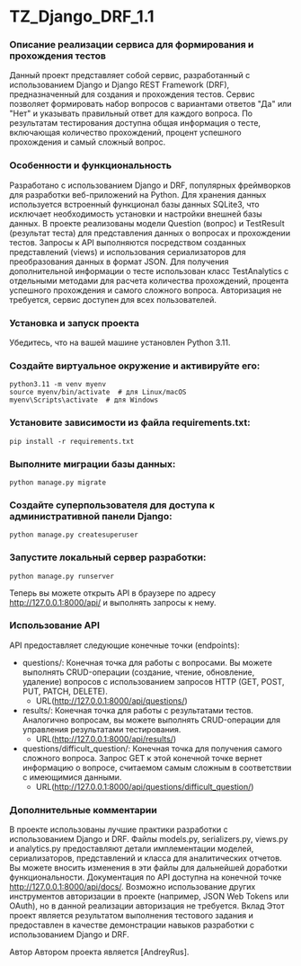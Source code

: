 # TZ_Django_DRF_1.1

### Описание реализации сервиса для формирования и прохождения тестов
Данный проект представляет собой сервис, разработанный с использованием Django и Django REST Framework (DRF), предназначенный для создания и прохождения тестов. Сервис позволяет формировать набор вопросов с вариантами ответов "Да" или "Нет" и указывать правильный ответ для каждого вопроса. По результатам тестирования доступна общая информация о тесте, включающая количество прохождений, процент успешного прохождения и самый сложный вопрос.

### Особенности и функциональность
Разработано с использованием Django и DRF, популярных фреймворков для разработки веб-приложений на Python.
Для хранения данных используется встроенный функционал базы данных SQLite3, что исключает необходимость установки и настройки внешней базы данных.
В проекте реализованы модели Question (вопрос) и TestResult (результат теста) для представления данных о вопросах и прохождении тестов.
Запросы к API выполняются посредством созданных представлений (views) и использования сериализаторов для преобразования данных в формат JSON.
Для получения дополнительной информации о тесте использован класс TestAnalytics с отдельными методами для расчета количества прохождений, процента успешного прохождения и самого сложного вопроса.
Авторизация не требуется, сервис доступен для всех пользователей.

### Установка и запуск проекта
Убедитесь, что на вашей машине установлен Python 3.11.

### Создайте виртуальное окружение и активируйте его:
```
python3.11 -m venv myenv
source myenv/bin/activate  # для Linux/macOS
myenv\Scripts\activate  # для Windows
```

### Установите зависимости из файла requirements.txt:
```
pip install -r requirements.txt
```
### Выполните миграции базы данных:
```
python manage.py migrate
```
### Создайте суперпользователя для доступа к административной панели Django:
```
python manage.py createsuperuser
```

### Запустите локальный сервер разработки:
```
python manage.py runserver
```

Теперь вы можете открыть API в браузере по адресу http://127.0.0.1:8000/api/ и выполнять запросы к нему.

### Использование API
API предоставляет следующие конечные точки (endpoints):

- questions/: Конечная точка для работы с вопросами. Вы можете выполнять CRUD-операции (создание, чтение, обновление, удаление) вопросов с использованием запросов HTTP (GET, POST, PUT, PATCH, DELETE).
  - URL(http://127.0.0.1:8000/api/questions/)
- results/: Конечная точка для работы с результатами тестов. Аналогично вопросам, вы можете выполнять CRUD-операции для управления результатами тестирования.
  - URL(http://127.0.0.1:8000/api/results/)
- questions/difficult_question/: Конечная точка для получения самого сложного вопроса. Запрос GET к этой конечной точке вернет информацию о вопросе, считаемом самым сложным в соответствии с имеющимися данными.
  - URL(http://127.0.0.1:8000/api/questions/difficult_question/)

### Дополнительные комментарии
В проекте использованы лучшие практики разработки с использованием Django и DRF.
Файлы models.py, serializers.py, views.py и analytics.py предоставляют детали имплементации моделей, сериализаторов, представлений и класса для аналитических отчетов. Вы можете вносить изменения в эти файлы для дальнейшей доработки функциональности.
Документация по API доступна на конечной точке http://127.0.0.1:8000/api/docs/.
Возможно использование других инструментов авторизации в проекте (например, JSON Web Tokens или OAuth), но в данной реализации авторизация не требуется.
Вклад
Этот проект является результатом выполнения тестового задания и предоставлен в качестве демонстрации навыков разработки с использованием Django и DRF.

Автор
Автором проекта является [AndreyRus].
